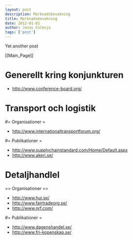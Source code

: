 ```yaml
---
layout: post
description: Marknadsbevakning
title: Marknadsbevakning
date: 2012-01-01
author: Jonas Colmsjo
tags: ['post']
---
```


Yet another post





[[Main_Page]]



# Generellt kring konjunkturen 

* http://www.conference-board.org/




# Transport och logistik 

#= Organisationer =

* http://www.internationaltransportforum.org/


#= Publikationer =

* http://www.supplychainstandard.com/Home/Default.aspx
* http://www.akeri.se/


# Detaljhandlel 

== Organisationer == 

* http://www.hui.se/
* http://www.fairtradeorg.se/
* http://www.nrf.com/


#= Publikationer =

* http://www.dagenshandel.se/
* http://www.fri-kopenskap.se/
